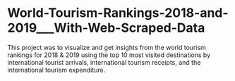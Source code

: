 # World-Tourism-Rankings-2018-and-2019___With-Web-Scraped-Data
This project was to visualize and get insights from the world tourism rankings for 2018 &amp; 2019 using the top 10 most visited destinations by international tourist arrivals, international tourism receipts, and the international tourism expenditure. 
